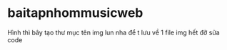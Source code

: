 # baitapnhommusicweb
Hình thì bây tạo thư mục tên img lun nha để t lưu về 1 file img hết đỡ sửa code
